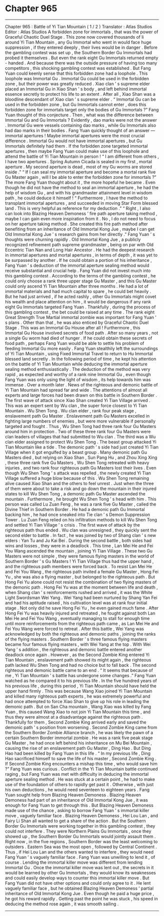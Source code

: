 
# Chapter 965


---

Chapter 965 : Battle of Yi Tian Mountain ( 1 / 2 )
Translator :
Atlas Studios
Editor :
Atlas Studios
A forbidden zone for immortals , that was the power of Graceful Chaotic Duel Stage .
This zone now covered thousands of li around Yi Tian Mountain , any Gu Immortal who went in would face huge suppression , if they entered deeply , their lives would be in danger .
Before the gambling contest was set up , the Southern Border Gu Immortals had probed it themselves .
But even the rank eight Gu Immortals returned empty - handed .
And because there was the outside pressure of having too many competitors , this shocking gambling contest was established .
But Fang Yuan could keenly sense that this forbidden zone had a loophole .
This loophole was Immortal Gu .
Immortal Gu could be used in the forbidden zone , but their power was greatly reduced . Xiao clan ’ s supreme elder placed an Immortal Gu in Xiao Shan ’ s body , and left behind immortal essence secretly to protect his life to an extent .
After all , Xiao Shan was a bloodline descendant of Xiao clan ’ s supreme elder .
“ Immortal Gu can be used in the forbidden zone , but Gu Immortals cannot enter , does this forbidden zone for immortals target only the bodies of Gu Immortals ?”
Fang Yuan thought of this conjecture .
Then , what was the difference between Immortal Gu and Gu Immortals ?
Evidently , dao marks were not the answer . Immortal Gu were vessels containing dao marks , while Gu Immortals also had dao marks in their bodies .
Fang Yuan quickly thought of an answer — immortal apertures !
Maybe immortal apertures were the most crucial difference .
Immortal Gu would not have immortal apertures , but Gu Immortals definitely had them . If the forbidden zone targeted immortal apertures , then maybe Fang Yuan could make use of this loophole and attend the battle of Yi Tian Mountain in person !
“ I am different from others , I have two apertures . Spring Autumn Cicada is sealed in my first , mortal aperture . My second aperture is dead , most of my Gu worms are stored inside .”
“ If I can seal my immortal aperture and become a mortal rank five Gu Master again , will I be able to enter the forbidden zone for immortals ?”
The more Fang Yuan thought about it , the more hopeful he became .
Even though he did not have the method to seal an immortal aperture , he had the help of wisdom Gu , and with his grandmaster attainment level in wisdom path , he could deduce it himself !
“ Furthermore , I have the method to transplant immortal apertures , and succeeded in moving Star Form blessed land . This is very helpful as reference for my deduction .”
“ Right , I also can look into Blazing Heaven Demoness ’ fire path aperture taking method , maybe I can gain even more inspiration from it . No , I do not need to focus on her aperture taking method . She created this fire path method after benefiting from an inheritance of Old Immortal Kong Jue , maybe I can get Old Immortal Kong Jue ’ s research gains from her directly .”
Fang Yuan ’ s thoughts were churning rapidly .
Old Immortal Kong Jue , a publicly recognized refinement path supreme grandmaster , being on par with Old Eccentric Tian Nan and Long Hair Ancestor . He had the deepest research in immortal apertures and mortal apertures , in terms of depth , it was yet to be surpassed by another .
If he could obtain a portion of his inheritance , Fang Yuan ’ s deduction of the immortal aperture sealing method would receive substantial and crucial help .
Fang Yuan did not invest much into this gambling contest .
According to the terms of the gambling contest , he could only choose a rank three upper stage Gu Master , and this Gu Master could only ascend Yi Tian Mountain after three months .
He had a lot of immortal materials and had much capital to spare , he could bet heavily . But he had just arrived , if he acted rashly , other Gu Immortals might covet his wealth and place attention on him , it would be dangerous if any rank eight Gu Immortals targeted Fang Yuan .
Thankfully , during the process of this gambling contest , the bet could be raised at any time .
The rank eight Great Strength True Martial immortal zombie was important for Fang Yuan ’ s plans . Other than that , he was also enticed by Graceful Chaotic Duel Stage .
This was an Immortal Gu House after all !
Furthermore , this Immortal Gu House involved secrets of food path . After so many years , not a single Gu worm had died of hunger .
If he could obtain these secrets of food path , perhaps Fang Yuan would be able to settle his problem of feeding Immortal Gu more easily .
Fang Yuan stealthily left the surroundings of Yi Tian Mountain , using Fixed Immortal Travel to return to Hu Immortal blessed land secretly .
In the following period of time , he kept his attention on the battle of Yi Tian Mountain while deducing the immortal aperture sealing method enthusiastically .
The deduction of the method was very rapid , as expected and worthy of a rank nine Immortal Gu , even though Fang Yuan was only using the light of wisdom , its help towards him was immense .
Over a month later .
News of the righteous and demonic battle of Yi Tian Mountain had spread far and wide . The attentions of almost all experts and large forces had been drawn on this battle in Southern Border .
The first wave of attack since Xiao Shan created Yi Tian Village arrived . This was an expert sent by Wu clan , the super force closest to Yi Tian Mountain .
Wu Shen Tong .
Wu clan elder , rank four peak stage , enslavement path Gu Master .
Enslavement path Gu Masters excelled in fighting large numbers of enemies , but were more vulnerable if personally targeted and fought . Thus , Wu Shen Tong had three rank four Gu Masters around him in protection .
Two of these three rank four Gu Masters were clan leaders of villages that had submitted to Wu clan . The third was a Wu clan elder assigned to protect Wu Shen Tong .
The beast group attacked Yi Tian Mountain like a tide .
The demonic path ’ s side had just created Yi Tian Village when it got engulfed by a beast group .
Many demonic path Gu Masters died , but relying on Xiao Shan , Sun Pang Hu , and Zhou Xing Xing , these three rank five Gu Masters , Wu Shen Tong retreated with heavy injuries , and two rank four righteous path Gu Masters lost their lives .
Even though Wu Shen Tong ’ s attack was repelled , the newly created Yi Tian Village suffered a huge blow because of this .
Wu Shen Tong remaining alive caused Xiao Shan and the others to feel unrest .
Just when the three of them were about to take a risk and go down the mountain in their injured states to kill Wu Shen Tong , a demonic path Gu Master ascended the mountain .
Furthermore , he brought Wu Shen Tong ’ s head with him .
This person was called Lu Zuan Feng , he was a rank five Gu Master , called the Divine Thief in Southern Border . He had a demonic path Gu Immortal backing him , he had once sneaked into Tie clan ’ s Demon Suppression Tower .
Lu Zuan Feng relied on his infiltration methods to kill Wu Shen Tong and settled Yi Tian Village ’ s crisis . The first wave of attack by the righteous path thus ended .
Wu clan was unresigned , they quickly sent the second elder to battle . In fact , he was joined by two of Shang clan ’ s new elders : Yan Tu and Ju Kai Bei .
During the second battle , both sides had wins and losses , they were in a deadlock .
This time , Lan Mei He and Fei You Wang ascended the mountain , joining Yi Tian Village .
These two Gu Masters were not simple , they were famous flying masters in the world of Southern Border ’ s Gu Masters !
Yi Tian Village thus had the upper hand , and the righteous path members were forced back .
To resist Lan Mei He and Fei You Wang , the righteous path invited a female Gu Master , Hong Fei Yu , she was also a flying master , but belonged to the righteous path .
But Hong Fei Yu alone could not resist the combination of two flying masters of the demonic path .
Hong Fei Yu was at the moment between life and death , when Shang clan ’ s reinforcements rushed and arrived , it was the White Light Swordsman Wei Yang .
Wei Yang had been nurtured by Shang Yan Fei and had his aptitude raised , his cultivation level was at rank four initial stage . Not only did he save Hong Fei Yu , he even gained much fame .
After Hong Fei Yu was heavily injured and retreated , he fought against both Lan Mei He and Fei You Wang , eventually managing to stall for enough time until more reinforcements from the righteous path came , as Lan Mei He and Fei You Wang were forced to retreat .
After this battle , Wei Yang was acknowledged by both the righteous and demonic paths , joining the ranks of the flying masters . Southern Border ’ s three famous flying masters became four famous flying masters , with Wei Yang at the top .
With Wei Yang ’ s addition , the righteous and demonic battle entered another deadlock once again .
However , as the Second Zombie King entered Yi Tian Mountain , enslavement path showed its might again , the righteous path lacked Wu Shen Tong and had no choice but to fall back .
The second righteous and demonic battle came to an end .
“ It seems that because of me , Yi Tian Mountain ’ s battle has undergone some changes .” Fang Yuan watched as he compared it to his previous life .
In the five hundred years of his previous life , during this period , Yi Tian Mountain should have held the upper hand firmly .
This was because Wang Xiao joined Yi Tian Mountain and killed many righteous path experts , he was extremely powerful and had once attempted to force Xiao Shan to give up his role in leading the demonic path .
But on San Cha mountain , Wang Xiao was killed by Fang Yuan , this caused Wang Xiao to not join Yi Tian Mountain this time , and thus they were almost at a disadvantage against the righteous path .
Thankfully for them , Second Zombie King arrived early and saved the demonic path ’ s position from worsening .
Second Zombie King came from the Southern Border Zombie Alliance branch , he was likely the pawn of a certain Southern Border immortal zombie . He was a rank five peak stage Gu Master , he had once left behind his inheritance on Mu Bei Mountain , causing the rise of an enslavement path Gu Master , Ding Hao .
But Ding Hao had been killed by Fang Yuan in this life .
“ In my previous life , Ding Hao sacrificed himself to save the life of his master , Second Zombie King . If Second Zombie King encounters a mishap this time , who would save him ?” Fang Yuan was curious .
Conflict in the Yi Tian Mountain battle continued raging , but Fang Yuan was met with difficulty in deducing the immortal aperture sealing method .
He was stuck at a certain point , he had to make use of the foundation of others to rapidly get past it .
Otherwise , with just his own deductions , he would need seventeen to eighteen years .
Fang Yuan sought help from Blazing Heaven Demoness .
Blazing Heaven Demoness had part of an inheritance of Old Immortal Kong Jue , it was enough for Fang Yuan to get through this .
But Blazing Heaven Demoness made use of the chance , asking to borrow Fang Yuan ’ s immortal killer move , vaguely familiar face .
Blazing Heaven Demoness , Hei Lou Lan , and Fairy Li Shan all wanted to get a share of the action . But the Southern Border Gu Immortals were working together in this gambling contest , they could not interfere .
They were Northern Plains Gu Immortals , once they showed up , the Southern Border Gu Immortals would jointly assault them .
Right now , in the five regions , Southern Border was the least welcoming to outsiders . Eastern Sea was the most open , followed by Central Continent .
Thus , if Hei Lou Lan and the others wanted to interfere , they would need Fang Yuan ’ s vaguely familiar face .
Fang Yuan was unwilling to lend it , of course .
Lending the immortal killer move was different from lending Immortal Gu .
Once the immortal killer move was lent out , the secrets in it would be learned by other Gu Immortals , they would know its weaknesses and could easily develop ways to counter this immortal killer move .
But Fang Yuan did not have other options and could only agree to it .
He lent vaguely familiar face , but he obtained Blazing Heaven Demoness ’ partial inheritance of Old Immortal Kong Jue .
Even though he paid a huge price , he got his reward rapidly .
Getting past the point he was stuck , his speed in deducing the method rose again , it was smooth sailing .

---

